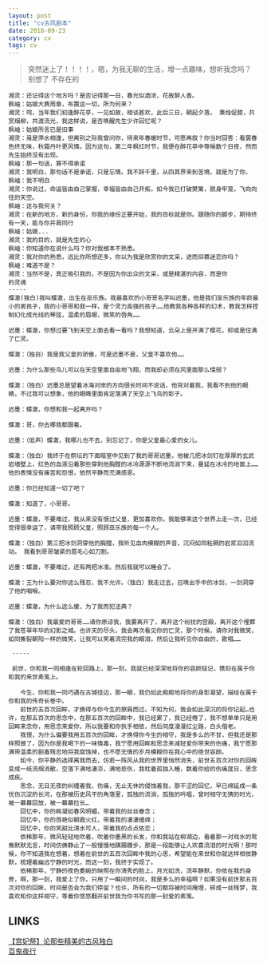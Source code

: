 ```yaml
---
layout: post
title: "cv古风剧本"
date: 2018-09-23
category: cv
tags: cv
---
```



> 突然迷上了！！！！，嗯，为我无聊的生活，增一点趣味，想听我念吗？ 别想了 不存在的

	湘灵：还记得这个地方吗？是否记得那一日，春光似酒浓，花故醉人香。
	枫岫：姑娘大费周章，布置这一切，所为何来？
	湘灵：呵，当年我们初逢醉花亭，一见如故，相谈甚欢，此后三日，朝起夕落， 秉烛促膝，共赏烟柳，共渡流光，我这样说，是否唤醒先生少许回忆呢？
	枫岫：姑娘所言已是旧事
	湘灵：虽是萍水相逢，但离别之际我曾问你，待来年春暖时节，可愿再叙？你当时回答：看罢春色终无味，秋霜丹叶更风情。因为这句，第二年枫红时节，我便在醉花亭中等候数个日夜，然而先生始终没有出现。
	枫岫：那一句话，算不得承诺
	湘灵：我明白，那句话不是承诺，只是忘情。我不辞千里，从四其界来到苦境，就是为了你。
	枫岫：我不明白
	湘灵：你说过，命运皆由自己掌握，幸福皆由自己开拓，如今我已打破樊篱，脱身牢笼，飞向向往的天空。
	枫岫：这与我何关？
	湘灵：在新的地方，新的身份，你我的缘份正要开始，我的目标就是你。跟随你的脚步，期待终有一天，能与你并肩同行
	枫岫：姑娘...
	湘灵：我的目的，就是先生的心
	枫岫：你知道你在说什么吗？你对我根本不熟悉。
	湘灵：我对你的熟悉，远比你所想还多，你以为我是欣赏你的文采，进而仰慕迷恋你吗？
	枫岫：难道不是？
	湘灵：当然不是，真正吸引我的，不是因为你出众的文采，或是精湛的内容，而是你
	的灵魂
	-----
	蝶澈(独白)我叫蝶澈，出生在巫乐族。我最喜欢的小哥哥名字叫迟墨，他是我们巫乐族的年龄最小的男孩子，我的小哥哥和我一样，是个灵力高强的孩子……他教我各种各样的幻术，教我怎样控制幻化成光线的琴弦，温柔的眉眼，微笑的唇角…… 

	迟墨：蝶澈，你想过要飞到天空上面去看一看吗？我想知道，云朵上是开满了樱花，抑或是住满了亡灵。 

	蝶澈：（独白）我是我父皇的骄傲，可是迟墨不是，父皇不喜欢他…… 

	迟墨：为什么那些鸟儿可以在天空里面自由地飞翔，而我却必须在风里面那么懦弱？ 

	蝶澈：（独白）迟墨总是望着冰海对岸的方向很长时间不说话，他背对着我，我看不到他的眼睛，不过我可以想象，他的眼睛里面肯定落满了天空上飞鸟的影子。 

	迟墨：蝶澈，你想和我一起离开吗？ 

	蝶澈：哥，你去哪我都跟着。 

	迟墨：（低声）蝶澈，我哪儿也不去，别忘记了，你是父皇最心爱的女儿。 

	蝶澈：（独白）我终于在祭坛的下面暗室中见到了我的哥哥迟墨，他被几把冰剑钉在厚厚的玄武岩墙壁上，红色的血液沿着那些穿刺他胸膛的冰冷源源不断地流淌下来，曼延在冰冷的地面上……他的表情没有痛苦和怨恨，依然平静而充满感恩。 

	迟墨：你已经知道一切了吧？ 

	蝶澈：知道了，小哥哥。 

	迟墨：蝶澈，不要难过，我从来没有恨过父皇，更加喜欢你。我能够来这个世界上走一次，已经觉得很幸运了，请带我照顾父皇，照顾巫乐族的每一个人。 

	蝶澈：（独白）第三把冰剑洞穿他的胸膛，我听见血肉模糊的声音，沉闷如同粘稠的岩浆汩汩流动。 我看到哥哥皱紧的眉毛心如刀割。 

	迟墨：蝶澈，不要难过，还有两把冰凌。然后我就可以睡会了。 

	蝶澈：王为什么要对你这么残忍，我不允许。（独白）我走过去，召唤出手中的冰剑，一剑洞穿了他的咽喉。 

	迟墨：蝶澈，为什么这么傻，为了我而犯法典？ 

	蝶澈：（独白）我最爱的哥哥……请你原谅我，我要离开了，离开这个纷扰的宫殿，离开这个埋葬了我苍翠年华的幻影之城。也许天的尽头，我会再次看见你的亡灵，那个时候，请你对我微笑，如同撕裂朝阳一样的微笑，让我可以笑着流完我的眼泪，然后让我听见你自由的，歌唱……

	 -----

	 前世，你和我一同相逢在轮回路上，那一刻，我就已经深深地将你的容颜铭记，镌刻在属于你和我的来世素笺上。

	　　今生，你和我一同巧遇在古城径边，那一眼，我仍如此痴痴地将你的身影凝望，描绘在属于你和我的传奇长卷中。
	　　前世的五百次回眸，才换得与你今生的擦肩而过。不知为何，我会如此深沉的将你记起…也许，在那五百次的思念中，在那五百次的回眸中，我已经累了，我已经倦了，我不想单单只是用回眸来念你，用思念来爱你，所以我要和你执手相依，然后同度漫漫红尘路，白头偕老。
	　　我恨，为什么偏要我用五百次的回眸，才换得你今生的相守，我是多么的不甘，但我还是那样照做了，因为你是我喝下的一味情毒，我宁愿用回眸和思念来减轻爱你带来的伤痛，我宁愿那满带温柔的剧毒残忍地将我腐蚀掉，也不愿无情的岁月模糊你在我心中的绝世容颜。
	　　如今，你平静的选择离我而去，仿若一阵风从我的世界里悄然消失，前世五百次对你的回眸变成一纸流烟消散，空落下满地凄凉，满地悲伤，我枕着孤独入睡，数着你给的伤痛度日，思念成疾。
	　　思念，无日无夜的纠缠着我，伤痛，无止无休的侵蚀着我，那干涩的回忆，早已绵延成一条忧伤沉淀的长河，在那被历史风干的角落里，孤独的流淌，孤独的吟唱，曾时相守无猜的时光，被一幕幕回放，被一幕幕拉长…
	　　回忆中，你的眸凝如春风明媚，带着我的丝丝眷念；
	　　回忆中，你的唇艳似朝霞火红，带着我的凄凄缠绵；
	　　回忆中，你的笑甜比清水可人，带着我的点点依恋；
	　　依稀那年，微风轻轻地吹着，吹着你墨黑的长发，你和我站在柳湖边，看着那一对戏水的鸳鸯默默无言，时间仿佛静止了一般慢慢地蹒跚踱步，那是一段能够让人欢喜流泪的时光啊！那时候，你不知道我在想着，想着在前世的五百次回眸中我的心思，希望能在来世和你就这样相依静默，梳理着幽远宁静的时光，而这一刻，我终于实现了。
	　　依稀那年，宁静的夜色委婉的映照在你清秀的脸上，月光如洗，流年静默，你依在我的身旁，啊，那一刻，我爱上了你，只用了一瞬间的时间，我是多么的幸福啊？如果没有前世那五百次对你的回眸，时间是否会为我们停留？也许，所有的一切都将被时间掩埋，碎成一丝残梦，我喜欢和你这样相守，等着你悠悠翻开前世我为你书写的那一封爱的素笺。



## LINKS

[【宫妃祭】论那些精美的古风独白](https://tieba.baidu.com/p/4633724261?red_tag=0052093016)  
[百鬼夜行](https://y.qq.com/n/yqq/song/002QopfF3YHIML.html)  

